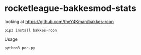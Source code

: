 # rocketleague-bakkesmod-stats

looking at https://github.com/theY4Kman/bakkes-rcon

```
pip3 install bakkes-rcon
```
Usage
```
python3 poc.py
```
